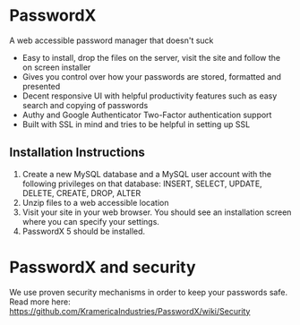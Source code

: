 PasswordX
=========

A web accessible password manager that doesn't suck

* Easy to install, drop the files on the server, visit the site and follow the on screen installer
* Gives you control over how your passwords are stored, formatted and presented
* Decent responsive UI with helpful productivity features such as easy search and copying of passwords
* Authy and Google Authenticator Two-Factor authentication support
* Built with SSL in mind and tries to be helpful in setting up SSL


## Installation Instructions

1. Create a new MySQL database and a MySQL user account with the following privileges on that database: INSERT, SELECT, UPDATE, DELETE, CREATE, DROP, ALTER
2. Unzip files to a web accessible location
3. Visit your site in your web browser. You should see an installation screen where you can specify your settings.
4. PasswordX 5 should be installed.

# PasswordX and security

We use proven security mechanisms in order to keep your passwords safe. Read more here: https://github.com/KramericaIndustries/PasswordX/wiki/Security
